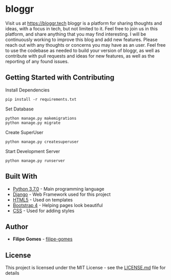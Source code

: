 # bloggr

Visit us at https://bloggr.tech 
bloggr is a platform for sharing thoughts and ideas, with a focus in tech, but not limited to it. Feel free to join us in this platform, and share anything that you may find interesting. I will be continuously working to improve this blog and add new features. Please reach out with any thoughts or concerns you may have as an user. Feel free to use the codebase as needed to build your version of bloggr, as well as contribute with pull requests and ideas for new features, as well as the reporting of any found issues.

## Getting Started with Contributing
Install Dependencies
```
pip install -r requirements.txt
```
Set Database
```
python manage.py makemigrations
python manage.py migrate
```
Create SuperUser
```
python manage.py createsuperuser
```
Start Development Server
```
python manage.py runserver
```

## Built With

* [Python 3.7.0](https://www.python.org/) - Main programming language
* [Django](https://www.djangoproject.com/) - Web Framework used for this project
* [HTML5](https://www.w3.org/html/) - Used on templates 
* [Bootstrap 4](https://getbootstrap.com) - Helping pages look beautiful
* [CSS](https://www.w3.org/Style/CSS/Overview.en.html) - Used for adding styles

## Author

* **Filipe Gomes** - [filipe-gomes](https://https://github.com/filipe-gomes)

## License

This project is licensed under the MIT License - see the [LICENSE.md](LICENSE.md) file for details

